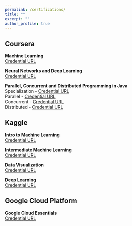 ```yaml
---
permalink: /certifications/
title: ""
excerpt: ""
author_profile: true
---
```


## Coursera

**Machine Learning**  
[Credential URL](https://www.coursera.org/account/accomplishments/certificate/KJU4GLPQVUEV)

**Neural Networks and Deep Learning**  
[Credential URL]()

**Parallel, Concurrent and Distributed Programming in Java**  
Specialization - [Credential URL](https://www.coursera.org/account/accomplishments/specialization/certificate/PAS27PL57TC8)  
Parallel    -    [Credential URL](https://www.coursera.org/account/accomplishments/certificate/WAXDAC8LPQUH)  
Concurrent  -    [Credential URL](https://www.coursera.org/account/accomplishments/certificate/ADYC46JC3J99)  
Distributed -    [Credential URL](https://www.coursera.org/account/accomplishments/certificate/LVW7PQJJG2WM)  


## Kaggle
**Intro to Machine Learning**  
[Credential URL](https://www.kaggle.com/learn/certification/bhanuprakashnani/intro-to-machine-learning)

**Intermediate Machine Learning**  
[Credential URL](https://www.kaggle.com/learn/certification/bhanuprakashnani/intermediate-machine-learning)

**Data Visualization**  
[Credential URL](https://www.kaggle.com/learn/certification/bhanuprakashnani/data-visualization)

**Deep Learning**  
[Credential URL](https://www.kaggle.com/learn/certification/bhanuprakashnani/deep-learning)

## Google Cloud Platform
**Google Cloud Essentials**  
[Credential URL](https://google.qwiklabs.com/public_profiles/e6efe33b-2935-4ca8-aa8e-e703dd71e964)
